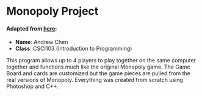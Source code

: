 # Monopoly Project

#### Adapted from [here](https://github.com/otherchen/Monopoly):

- **Name**: Andrew Chen
- **Class**: CSCI103 (Introduction to Programming)

This program allows up to 4 players to play together on the same computer together and functions much like the original Monopoly game. The Game Board and cards are customized but the game pieces are pulled from the real versions of Monopoly. Everything was created from scratch using Photoshop and C++.

